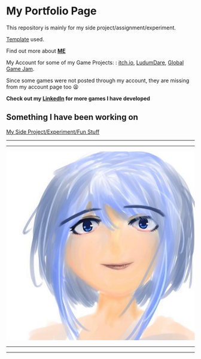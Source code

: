 # My Portfolio Page

This repository is mainly for my side project/assignment/experiment. 


[Template](https://github.com/evanca/quick-portfolio) used.


Find out more about **[ME](https://www.linkedin.com/in/fjinnphang/)**

My Account for some of my Game Projects: :
[itch.io](https://pfjinn.itch.io/), [LudumDare](https://ldjam.com/users/phangfengjinn/games), [Global Game Jam](https://globalgamejam.org/users/fjinn).



Since some games were not posted through my account, they are missing from my account page too :tired_face:

**Check out my [LinkedIn](https://www.linkedin.com/in/fjinnphang/) for more games I have developed**

## Something I have been working on
[My Side Project/Experiment/Fun Stuff](https://github.com/FJinn/fjinn.github.io/tree/master/FunProjects)



___






___


<img src="images/ProfilePic.jpg?raw=true"/>

___






___
